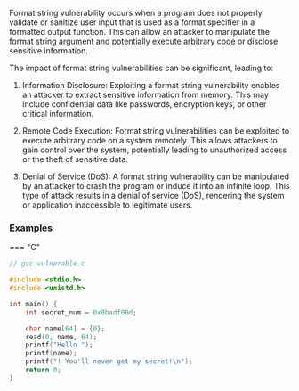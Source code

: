 Format string vulnerability occurs when a program does not properly validate or sanitize user input that is used as a format specifier in a formatted output function. This can allow an attacker to manipulate the format string argument and potentially execute arbitrary code or disclose sensitive information.

The impact of format string vulnerabilities can be significant, leading to:
1. Information Disclosure: Exploiting a format string vulnerability enables an attacker to extract sensitive information from memory. This may include confidential data like passwords, encryption keys, or other critical information.

2. Remote Code Execution: Format string vulnerabilities can be exploited to execute arbitrary code on a system remotely. This allows attackers to gain control over the system, potentially leading to unauthorized access or the theft of sensitive data.

3. Denial of Service (DoS): A format string vulnerability can be manipulated by an attacker to crash the program or induce it into an infinite loop. This type of attack results in a denial of service (DoS), rendering the system or application inaccessible to legitimate users.

### Examples

=== "C"
  ```c
  // gcc vulnerable.c
  
  #include <stdio.h>
  #include <unistd.h>
  
  int main() {
      int secret_num = 0x8badf00d;
  
      char name[64] = {0};
      read(0, name, 64);
      printf("Hello ");
      printf(name);
      printf("! You'll never get my secret!\n");
      return 0;
  }
  ```
  